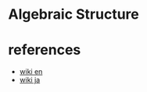 # Algebraic Structure



# references
- [wiki en](https://en.wikipedia.org/wiki/Algebraic_structure)
- [wiki ja](https://ja.wikipedia.org/wiki/%E4%BB%A3%E6%95%B0%E7%9A%84%E6%A7%8B%E9%80%A0)